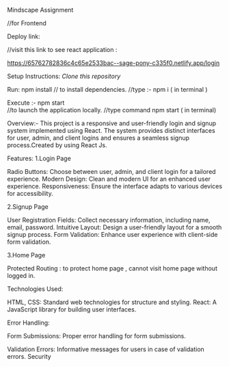 
 Mindscape Assignment 
 
//for Frontend


Deploy link: 

//visit this link to see react application :

https://65762782836c4c65e2533bac--sage-pony-c335f0.netlify.app/login


Setup Instructions:
*Clone this repository*

Run: npm install
// to install dependencies.
//type :- npm i       (  in terminal )

Execute :-  npm start     
 //to launch the application locally.
//type command npm start        ( in terminal)



 Overview:- 
This project is a responsive and user-friendly login and signup system implemented using React. The system provides distinct interfaces for user, admin, and client logins and ensures a seamless signup process.Created by using React Js.

 Features:
1.Login Page

Radio Buttons: Choose between user, admin, and client login for a tailored experience.
Modern Design: Clean and modern UI for an enhanced user experience.
Responsiveness: Ensure the interface adapts to various devices for accessibility.

2.Signup Page

User Registration Fields: Collect necessary information, including name, email, password.
Intuitive Layout: Design a user-friendly layout for a smooth signup process.
Form Validation: Enhance user experience with client-side form validation.

3.Home Page 

Protected Routing : to protect home page , cannot visit home page without logged in.

 Technologies Used:

HTML, CSS: Standard web technologies for structure and styling.
React: A JavaScript library for building user interfaces.


 Error Handling: 

Form Submissions: Proper error handling for form submissions.

Validation Errors: Informative messages for users in case of validation errors.
Security

